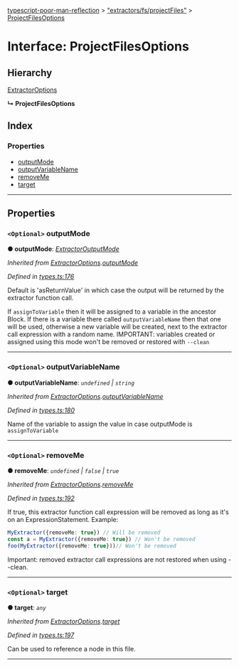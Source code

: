 [typescript-poor-man-reflection](../README.md) > ["extractors/fs/projectFiles"](../modules/_extractors_fs_projectfiles_.md) > [ProjectFilesOptions](../interfaces/_extractors_fs_projectfiles_.projectfilesoptions.md)

# Interface: ProjectFilesOptions

## Hierarchy

 [ExtractorOptions](_types_.extractoroptions.md)

**↳ ProjectFilesOptions**

## Index

### Properties

* [outputMode](_extractors_fs_projectfiles_.projectfilesoptions.md#outputmode)
* [outputVariableName](_extractors_fs_projectfiles_.projectfilesoptions.md#outputvariablename)
* [removeMe](_extractors_fs_projectfiles_.projectfilesoptions.md#removeme)
* [target](_extractors_fs_projectfiles_.projectfilesoptions.md#target)

---

## Properties

<a id="outputmode"></a>

### `<Optional>` outputMode

**● outputMode**: *[ExtractorOutputMode](../modules/_types_.md#extractoroutputmode)*

*Inherited from [ExtractorOptions](_types_.extractoroptions.md).[outputMode](_types_.extractoroptions.md#outputmode)*

*Defined in [types.ts:176](https://github.com/cancerberoSgx/typescript-poor-man-reflection/blob/2245c2e/src/types.ts#L176)*

Default is 'asReturnValue' in which case the output will be returned by the extractor function call.

If `assignToVariable` then it will be assigned to a variable in the ancestor Block. If there is a variable there called `outputVariableName` then that one will be used, otherwise a new variable will be created, next to the extractor call expression with a random name. IMPORTANT: variables created or assigned using this mode won't be removed or restored with `--clean`

___
<a id="outputvariablename"></a>

### `<Optional>` outputVariableName

**● outputVariableName**: *`undefined` \| `string`*

*Inherited from [ExtractorOptions](_types_.extractoroptions.md).[outputVariableName](_types_.extractoroptions.md#outputvariablename)*

*Defined in [types.ts:180](https://github.com/cancerberoSgx/typescript-poor-man-reflection/blob/2245c2e/src/types.ts#L180)*

Name of the variable to assign the value in case outputMode is `assignToVariable`

___
<a id="removeme"></a>

### `<Optional>` removeMe

**● removeMe**: *`undefined` \| `false` \| `true`*

*Inherited from [ExtractorOptions](_types_.extractoroptions.md).[removeMe](_types_.extractoroptions.md#removeme)*

*Defined in [types.ts:192](https://github.com/cancerberoSgx/typescript-poor-man-reflection/blob/2245c2e/src/types.ts#L192)*

If true, this extractor function call expression will be removed as long as it's on an ExpressionStatement. Example:

```ts
MyExtractor({removeMe: true}) // Will be removed
const a = MyExtractor({removeMe: true}) // Won't be removed
foo(MyExtractor({removeMe: true}))// Won't be removed
```

Important: removed extractor call expressions are not restored when using --clean.

___
<a id="target"></a>

### `<Optional>` target

**● target**: *`any`*

*Inherited from [ExtractorOptions](_types_.extractoroptions.md).[target](_types_.extractoroptions.md#target)*

*Defined in [types.ts:197](https://github.com/cancerberoSgx/typescript-poor-man-reflection/blob/2245c2e/src/types.ts#L197)*

Can be used to reference a node in this file.

___

